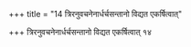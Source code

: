 +++
title = "14 त्रिरनुवचनेनार्धर्चसन्तानो विद्यत एकर्षित्वात्"

+++
त्रिरनुवचनेनार्धर्चसन्तानो विद्यत एकर्षित्वात् १४